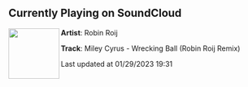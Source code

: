 ## Currently Playing on SoundCloud

[<img align="left" width="100" src="https://i1.sndcdn.com/artworks-hIrPAKGVPTMOGSLd-mjw30w-t500x500.jpg">](https://soundcloud.com/robinroij/wrecking-ball-robin-roij-remix)

**Artist**: Robin Roij 

**Track**: Miley Cyrus - Wrecking Ball (Robin Roij Remix)

Last updated at 01/29/2023 19:31
